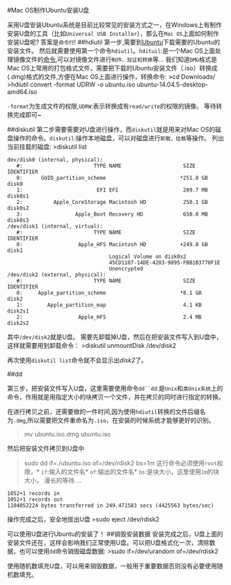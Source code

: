 #Mac OS制作Ubuntu安装U盘

采用U盘安装Ubuntu系统是目前比较常见的安装方式之一，在Windows上有制作安装U盘的工具（比如`Universal USB Installer`），那么在`Mac OS`上面如何制作安装U盘呢? 答案是`命令行`! ##hdiutil 第一步,需要到[Ubuntu](http://www.ubuntu.com/download)下载需要的Ubuntu的安装文件。 然后就需要使用第一个命令`hdiutil`。`hdituil`:是一个Mac OS上面处理镜像文件的[命令](https://developer.apple.com/legacy/library/documentation/Darwin/Reference/ManPages/man1/hdiutil.1.html),可以对镜像文件进行`制作，验证和转换`等... 我们知道`DMG`格式是Mac OS上常用的打包格式文件，需要把下载的Ubuntu安装文件（.iso）转换成(.dmg)格式的文件,方便在Mac OS上面进行操作，转换命令: >cd Downloads/ >hdiutil convert -format UDRW -o ubuntu.iso ubuntu-14.04.5-desktop-amd64.iso

`-format`为生成文件的权限,`UDRW`:表示转换成有`read/write`的权限的镜像。 等待转换完成即可~

##diskutil 第二步需要需要对U盘进行操作，而`diskutil`就是用来对Mac OS的磁盘操作的命令。`diskutil`:操作本地磁盘，可以对磁盘进行`卸载，挂载`等操作。 列出当前挂载的磁盘: >diskutil list

```
dev/disk0 (internal, physical):
   #:                       TYPE NAME                    SIZE       IDENTIFIER
   0:      GUID_partition_scheme                        *251.0 GB   disk0
   1:                        EFI EFI                     209.7 MB   disk0s1
   2:          Apple_CoreStorage Macintosh HD            250.1 GB   disk0s2
   3:                 Apple_Boot Recovery HD             650.0 MB   disk0s3
/dev/disk1 (internal, virtual):
   #:                       TYPE NAME                    SIZE       IDENTIFIER
   0:                  Apple_HFS Macintosh HD           +249.8 GB   disk1
                                 Logical Volume on disk0s2
                                 45CD1187-14DE-4203-9895-FBB1B3770F1E
                                 Unencrypted
/dev/disk2 (external, physical):
   #:                       TYPE NAME                    SIZE       IDENTIFIER
   0:     Apple_partition_scheme                        *8.1 GB     disk2
   1:        Apple_partition_map                         4.1 KB     disk2s1
   2:                  Apple_HFS                         2.4 MB     disk2s2
```

其中`/dev/disk2`就是U盘。 需要先卸载掉U盘，然后在把安装文件写入到U盘中，这样就需要用到卸载命令： >diskutil unmountDisk /dev/disk2

再次使用`diskutil list`命令就不会显示出*disk2*了。

##dd

第三步，把安装文件写入U盘，这里需要使用命令`dd``dd`:是`Unix`和`类Unix系统`上的命令，作用就是用指定大小的块拷贝一个文件，并在拷贝的同时进行指定的转换。

在进行拷贝之前，还需要做的一件时间,因为使用`hdiutil`转换的文件后缀名为`.dmg`,所以需要把文件重命名为`.iso`，在安装的时候系统才能够更好的识别。

> mv ubuntu.iso.dmg ubuntu.iso

然后把安装文件拷贝到U盘中

> sudo dd if=./ubuntu.iso of=/dev/rdisk2 bs=1m 这行命令必须使用`root`权限，* `if`:输入的文件名* `of`:输出的文件名* `bs`:是块大小，这里使用`1m`的块大小。 漫长的等待....

```
1052+1 records in
1052+1 records out
1104052224 bytes transferred in 249.471583 secs (4425563 bytes/sec)
```

操作完成之后，安全地拔出U盘 >sudo eject /dev/rdisk2

可以使用U盘进行Ubuntu的安装了！ ##销毁安装数据 安装完成之后，U盘上面的安装文件还在，这样会影响我们正常使用U盘。可以把U盘格式化一次，清除数据，也可以使用`dd`命令销毁磁盘数据: >sudo if=/dev/urandom of=/dev/rdisk2

使用随机数填充U盘，可以用来销毁数据，一般用于重要数据否则没有必要使用随机数填充。
